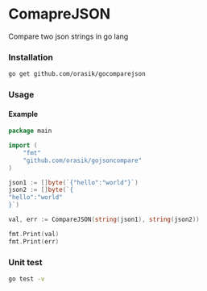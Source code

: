 # ComapreJSON

Compare two json strings in go lang


### Installation

```bash
go get github.com/orasik/gocomparejson
```

### Usage

#### Example

```go
package main

import (
    "fmt"
    "github.com/orasik/gojsoncompare"
)

json1 := []byte(`{"hello":"world"}`)
json2 := []byte(`{
"hello":"world"
}`)

val, err := CompareJSON(string(json1), string(json2))

fmt.Print(val)
fmt.Print(err)
```

### Unit test

```bash
go test -v
```